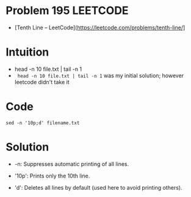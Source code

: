 # Problem 195 LEETCODE

- [Tenth Line – LeetCode](https://leetcode.com/problems/tenth-line/]

# Intuition

- head -n 10 file.txt | tail -n 1
- ``` head -n 10 file.txt | tail -n 1```
was my initial solution; however leetcode didn't take it

# Code 
```
sed -n '10p;d' filename.txt
```
# Solution 

- -n: Suppresses automatic printing of all lines.

- '10p': Prints only the 10th line.

- 'd': Deletes all lines by default (used here to avoid printing others).
